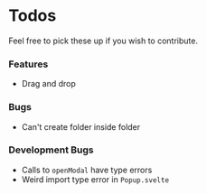 # Todos

Feel free to pick these up if you wish to contribute.

### Features

- Drag and drop

### Bugs

- Can't create folder inside folder

### Development Bugs

- Calls to `openModal` have type errors
- Weird import type error in `Popup.svelte`
